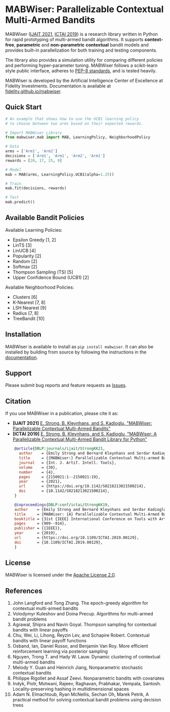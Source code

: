 # MABWiser: Parallelizable Contextual Multi-Armed Bandits 

MABWiser ([IJAIT 2021](https://www.worldscientific.com/doi/10.1142/S0218213021500214), [ICTAI 2019](https://ieeexplore.ieee.org/document/8995418)) is a research library written in Python for rapid prototyping of multi-armed bandit algorithms. It supports **context-free**, **parametric** and **non-parametric** **contextual** bandit models and provides built-in parallelization for both training and testing components. 

The library also provides a simulation utility for comparing different policies and performing hyper-parameter tuning. MABWiser follows a scikit-learn style public interface, adheres to [PEP-8 standards](https://www.python.org/dev/peps/pep-0008/), and is tested heavily. 

MABWiser is developed by the Artificial Intelligence Center of Excellence at Fidelity Investments. Documentation is available at [fidelity.github.io/mabwiser](https://fidelity.github.io/mabwiser).

## Quick Start

```python
# An example that shows how to use the UCB1 learning policy
# to choose between two arms based on their expected rewards.

# Import MABWiser Library
from mabwiser.mab import MAB, LearningPolicy, NeighborhoodPolicy

# Data
arms = ['Arm1', 'Arm2']
decisions = ['Arm1', 'Arm1', 'Arm2', 'Arm1']
rewards = [20, 17, 25, 9]

# Model 
mab = MAB(arms, LearningPolicy.UCB1(alpha=1.25))

# Train
mab.fit(decisions, rewards)

# Test
mab.predict()
```

## Available Bandit Policies

Available Learning Policies:
* Epsilon Greedy [1, 2]
* LinTS [3]
* LinUCB [4]
* Popularity [2]
* Random [2]
* Softmax [2]
* Thompson Sampling (TS) [5]
* Upper Confidence Bound (UCB1) [2]

Available Neighborhood Policies: 
* Clusters [6]
* K-Nearest [7, 8]
* LSH Nearest [9]
* Radius [7, 8]
* TreeBandit [10]

## Installation

MABWiser is available to install as `pip install mabwiser`. It can also be installed by building from source by following the instructions in the [documentation](https://fidelity.github.io/mabwiser/installation.html).

## Support

Please submit bug reports and feature requests as [Issues](https://github.com/fidelity/mabwiser/issues).

## Citation

If you use MABWiser in a publication, please cite it as:

* **[IJAIT 2021]** [E. Strong,  B. Kleynhans, and S. Kadioglu, "MABWiser: Parallelizable Contextual Multi-Armed Bandits"](https://www.worldscientific.com/doi/abs/10.1142/S0218213021500214)
* **[ICTAI 2019]** [E. Strong,  B. Kleynhans, and S. Kadioglu, "MABWiser: A Parallelizable Contextual Multi-Armed Bandit Library for Python"](https://ieeexplore.ieee.org/document/8995418)

```bibtex
    @article{DBLP:journals/ijait/StrongKK21,
      author    = {Emily Strong and Bernard Kleynhans and Serdar Kadioglu},
      title     = {{MABWiser:} Parallelizable Contextual Multi-armed Bandits},
      journal   = {Int. J. Artif. Intell. Tools},
      volume    = {30},
      number    = {4},
      pages     = {2150021:1--2150021:19},
      year      = {2021},
      url       = {https://doi.org/10.1142/S0218213021500214},
      doi       = {10.1142/S0218213021500214},
    }

    @inproceedings{DBLP:conf/ictai/StrongKK19,
    author    = {Emily Strong and Bernard Kleynhans and Serdar Kadioglu},
    title     = {MABWiser: {A} Parallelizable Contextual Multi-Armed Bandit Library for Python},
    booktitle = {31st {IEEE} International Conference on Tools with Artificial Intelligence, {ICTAI} 2019, Portland, OR, USA, November 4-6, 2019},
    pages     = {909--914},
    publisher = {{IEEE}},
    year      = {2019},
    url       = {https://doi.org/10.1109/ICTAI.2019.00129},
    doi       = {10.1109/ICTAI.2019.00129},
    }
```

## License

MABWiser is licensed under the [Apache License 2.0](LICENSE).

## References

1. John Langford and Tong Zhang. The epoch-greedy algorithm for contextual multi-armed bandits
2. Volodymyr Kuleshov and Doina Precup. Algorithms for multi-armed bandit problems
3. Agrawal, Shipra and Navin Goyal. Thompson sampling for contextual bandits with linear payoffs
4. Chu, Wei, Li, Lihong, Reyzin Lev, and Schapire Robert. Contextual bandits with linear payoff functions
5. Osband, Ian, Daniel Russo, and Benjamin Van Roy. More efficient reinforcement learning via posterior sampling
6. Nguyen, Trong T. and Hady W. Lauw. Dynamic clustering of contextual multi-armed bandits
7. Melody Y. Guan and Heinrich Jiang, Nonparametric stochastic contextual bandits
8. Philippe Rigollet and Assaf Zeevi. Nonparametric bandits with covariates 
9. Indyk, Piotr, Motwani, Rajeev, Raghavan, Prabhakar, Vempala, Santosh. Locality-preserving hashing in multidimensional spaces
10. Adam N. Elmachtoub, Ryan McNellis, Sechan Oh, Marek Petrik, A practical method for solving contextual bandit problems using decision trees

<br>
